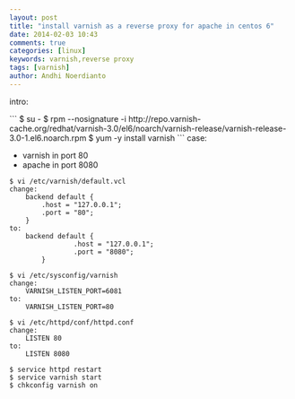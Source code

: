 ```yaml
---
layout: post
title: "install varnish as a reverse proxy for apache in centos 6"
date: 2014-02-03 10:43
comments: true
categories: [linux]
keywords: varnish,reverse proxy
tags: [varnish]
author: Andhi Noerdianto 
---
```

intro:<br/>
<object width="300" height="251" data="https://www.youtube.com/v/x7t2Sp174eI&fs=1" type="application/x-shockwave-flash">
<param value="https://www.youtube.com/v/x7t2Sp174eI&fs=1" name="movie">
<param value="transparent" name="wmode">
<param value="true" name="allowFullScreen">
</object>
```
$ su -
$ rpm --nosignature -i http://repo.varnish-cache.org/redhat/varnish-3.0/el6/noarch/varnish-release/varnish-release-3.0-1.el6.noarch.rpm
$ yum -y install varnish
```
<!-- more -->
case:<br/>

- varnish in port 80
- apache in port 8080

```
$ vi /etc/varnish/default.vcl
change:
	backend default {
		.host = "127.0.0.1";
		.port = "80";
	}
to:
	backend default {
                .host = "127.0.0.1";
                .port = "8080";
        }

$ vi /etc/sysconfig/varnish
change:
	VARNISH_LISTEN_PORT=6081
to: 
	VARNISH_LISTEN_PORT=80

$ vi /etc/httpd/conf/httpd.conf
change:
	LISTEN 80
to:
	LISTEN 8080

$ service httpd restart
$ service varnish start
$ chkconfig varnish on
```
